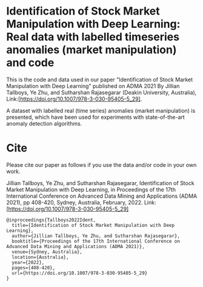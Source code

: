 # Identification of Stock Market Manipulation with Deep Learning: Real data with labelled timeseries anomalies (market manipulation) and code  
This is the code and data used in our paper "Identification of Stock Market Manipulation with Deep Learning" published on ADMA 2021 By Jillian Tallboys, Ye Zhu, and Sutharshan Rajasegarar (Deakin University, Australia), Link:[https://doi.org/10.1007/978-3-030-95405-5_29].

A dataset with labelled real (time series) anomalies (market manipulation) is presented, which have been used for experiments with state-of-the-art anomaly detection algorithms.

# Cite
Please cite our paper as follows if you use the data and/or code in your own work.

Jillian Tallboys, Ye Zhu, and Sutharshan Rajasegarar, Identification of Stock Market Manipulation with Deep Learning, in Proceedings of the 17th International Conference on Advanced Data Mining and Applications (ADMA 2021), pp 408-420, Sydney, Australia, February, 2022. Link:[https://doi.org/10.1007/978-3-030-95405-5_29]

```
@inproceedings{Tallboys2022Ident,
  title={Identification of Stock Market Manipulation with Deep Learning},
  author={Jillian Tallboys, Ye Zhu, and Sutharshan Rajasegarar},
  booktitle={Proceedings of the 17th International Conference on Advanced Data Mining and Applications (ADMA 2021)},
  venue={Sydney, Australia},
  location={Australia},
  year={2022},
  pages={408-420},
  url={https://doi.org/10.1007/978-3-030-95405-5_29}
}
```
